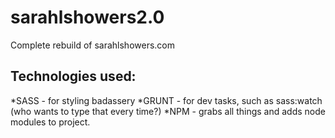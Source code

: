 # sarahlshowers2.0

Complete rebuild of sarahlshowers.com

## Technologies used:
*SASS - for styling badassery
*GRUNT - for dev tasks, such as sass:watch (who wants to type that every time?)
*NPM - grabs all things and adds node modules to project.
